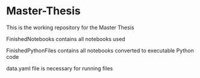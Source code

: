 # Master-Thesis

This is the working repository for the Master Thesis

FinishedNotebooks contains all notebooks used

FinishedPythonFiles contains all notebooks converted to executable Python code

data.yaml file is necessary for running files



